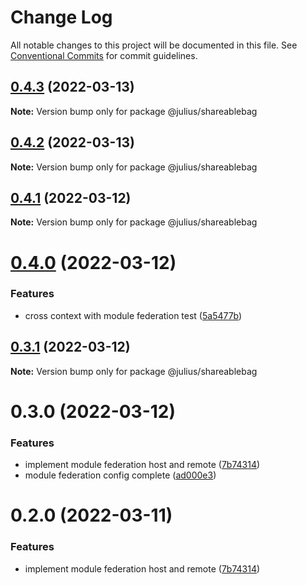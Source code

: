 # Change Log

All notable changes to this project will be documented in this file.
See [Conventional Commits](https://conventionalcommits.org) for commit guidelines.

## [0.4.3](https://github.com/jeffersonRibeiro/lerna-monorepo-module-federation/compare/@julius/shareablebag@0.4.2...@julius/shareablebag@0.4.3) (2022-03-13)

**Note:** Version bump only for package @julius/shareablebag





## [0.4.2](https://github.com/jeffersonRibeiro/lerna-monorepo-module-federation/compare/@julius/shareablebag@0.4.1...@julius/shareablebag@0.4.2) (2022-03-13)

**Note:** Version bump only for package @julius/shareablebag





## [0.4.1](https://github.com/jeffersonRibeiro/lerna-monorepo-module-federation/compare/@julius/shareablebag@0.4.0...@julius/shareablebag@0.4.1) (2022-03-12)

**Note:** Version bump only for package @julius/shareablebag





# [0.4.0](https://github.com/jeffersonRibeiro/lerna-monorepo-module-federation/compare/@julius/shareablebag@0.3.1...@julius/shareablebag@0.4.0) (2022-03-12)


### Features

* cross context with module federation test ([5a5477b](https://github.com/jeffersonRibeiro/lerna-monorepo-module-federation/commit/5a5477b8583d0e07ef45e79df80765040b83970a))





## [0.3.1](https://github.com/jeffersonRibeiro/lerna-monorepo-module-federation/compare/@julius/shareablebag@0.3.0...@julius/shareablebag@0.3.1) (2022-03-12)

**Note:** Version bump only for package @julius/shareablebag





# 0.3.0 (2022-03-12)


### Features

* implement module federation host and remote ([7b74314](https://github.com/jeffersonRibeiro/lerna-monorepo/commit/7b743149d9de9c32d59cf3846b6e7138aac8e905))
* module federation config complete ([ad000e3](https://github.com/jeffersonRibeiro/lerna-monorepo/commit/ad000e37e13910c22932e45fc3af0821aad86fcb))





# 0.2.0 (2022-03-11)


### Features

* implement module federation host and remote ([7b74314](https://github.com/jeffersonRibeiro/lerna-monorepo/commit/7b743149d9de9c32d59cf3846b6e7138aac8e905))
